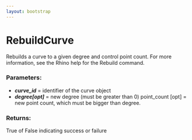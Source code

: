 ```yaml
---
layout: bootstrap
---
```


# RebuildCurve

Rebuilds a curve to a given degree and control point count. For more
        information, see the Rhino help for the Rebuild command.
        

### Parameters:

- ***curve_id*** = identifier of the curve object
- ***degree[opt]*** = new degree (must be greater than 0)
point_count [opt] = new point count, which must be bigger than degree.
        

### Returns:


True of False indicating success or failure
        

